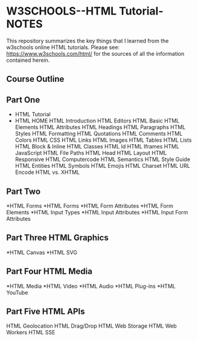 # W3SCHOOLS--HTML Tutorial-NOTES

This repository summarizes the key things that I learned from the w3schools online HTML tutorials. Please see: https://www.w3schools.com/html/   for the sources of all the information contained herein. 

## Course Outline

## **Part One**
* HTML Tutorial
* HTML HOME
HTML Introduction
HTML Editors
HTML Basic
HTML Elements
HTML Attributes
HTML Headings
HTML Paragraphs
HTML Styles
HTML Formatting
HTML Quotations
HTML Comments
HTML Colors
HTML CSS
HTML Links
HTML Images
HTML Tables
HTML Lists
HTML Block & Inline
HTML Classes
HTML Id
HTML Iframes
HTML JavaScript
HTML File Paths
HTML Head
HTML Layout
HTML Responsive
HTML Computercode
HTML Semantics
HTML Style Guide
HTML Entities
HTML Symbols
HTML Emojis
HTML Charset
HTML URL Encode
HTML vs. XHTML

## **Part Two**
*HTML Forms
*HTML Forms
*HTML Form Attributes
*HTML Form Elements
*HTML Input Types
*HTML Input Attributes
*HTML Input Form Attributes

## **Part Three** HTML Graphics
*HTML Canvas
*HTML SVG

##  **Part Four** HTML Media
*HTML Media
*HTML Video
*HTML Audio
*HTML Plug-ins
*HTML YouTube

## **Part Five** HTML APIs
HTML Geolocation
HTML Drag/Drop
HTML Web Storage
HTML Web Workers
HTML SSE
